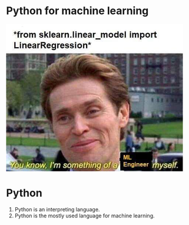 # Python for machine learning
![ml workshop](https://github.com/GopikrishnanSasikumar/Intro-to-Machine-Learning-Workshop/blob/master/iammlengineer.jpg)

# Python

1. Python is an interpreting language. 
2. Python is the mostly used language for machine learning.

